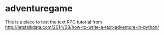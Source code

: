 # adventuregame
This is a place to test the text RPG tutorial from http://letstalkdata.com/2014/08/how-to-write-a-text-adventure-in-python/
